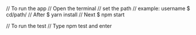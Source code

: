 // To run the app 
// Open the terminal
// set the path 
// example: username $ cd/path/
// After $ yarn install
// Next $ npm start

// To run the test
// Type npm test and enter

